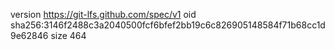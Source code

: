 version https://git-lfs.github.com/spec/v1
oid sha256:3146f2488c3a2040500fcf6bfef2bb19c6c826905148584f71b68cc1d9e62846
size 464
